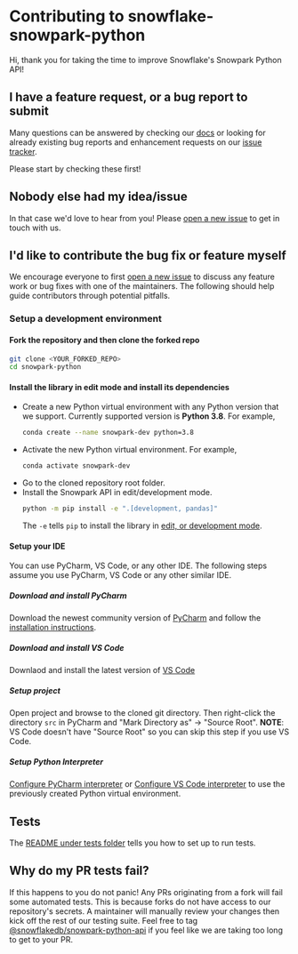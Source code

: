 # Contributing to snowflake-snowpark-python

Hi, thank you for taking the time to improve Snowflake's Snowpark Python API!

## I have a feature request, or a bug report to submit

Many questions can be answered by checking our [docs](https://docs.snowflake.com/) or looking for already existing bug reports and enhancement requests on our [issue tracker](https://github.com/snowflakedb/snowpark-python/issues).

Please start by checking these first!

## Nobody else had my idea/issue

In that case we'd love to hear from you!
Please [open a new issue](https://github.com/snowflakedb/snowpark-python/issues/new/choose) to get in touch with us.

## I'd like to contribute the bug fix or feature myself

We encourage everyone to first [open a new issue](https://github.com/snowflakedb/snowpark-python/issues/new/choose) to discuss any feature work or bug fixes with one of the maintainers.
The following should help guide contributors through potential pitfalls.

### Setup a development environment

#### Fork the repository and then clone the forked repo

```bash
git clone <YOUR_FORKED_REPO>
cd snowpark-python
```

#### Install the library in edit mode and install its dependencies
- Create a new Python virtual environment with any Python version that we support. Currently supported version is **Python 3.8**. For example,
  ```bash
  conda create --name snowpark-dev python=3.8
  ```
- Activate the new Python virtual environment. For example,
  ```bash
  conda activate snowpark-dev
  ```
- Go to the cloned repository root folder.
- Install the Snowpark API in edit/development mode.
    ```bash
    python -m pip install -e ".[development, pandas]"
    ```
  The `-e` tells `pip` to install the library in [edit, or development mode](https://pip.pypa.io/en/stable/cli/pip_install/#editable-installs).

#### Setup your IDE
You can use PyCharm, VS Code, or any other IDE.
The following steps assume you use PyCharm, VS Code or any other similar IDE.
##### Download and install PyCharm
Download the newest community version of [PyCharm](https://www.jetbrains.com/pycharm/download/)
and follow the [installation instructions](https://www.jetbrains.com/help/pycharm/installation-guide.html).
##### Download and install VS Code
Downlaod and install the latest version of [VS Code](https://code.visualstudio.com/download)

##### Setup project
Open project and browse to the cloned git directory. Then right-click the directory `src` in PyCharm
and "Mark Directory as" -> "Source Root". **NOTE**: VS Code doesn't have "Source Root" so you can skip this step if you use VS Code.

##### Setup Python Interpreter
[Configure PyCharm interpreter][config pycharm interpreter] or [Configure VS Code interpreter][config vscode interpreter] to use the previously created Python virtual environment.

## Tests
The [README under tests folder](tests/README.md) tells you how to set up to run tests.

## Why do my PR tests fail?
If this happens to you do not panic! Any PRs originating from a fork will fail some automated tests. This is because
forks do not have access to our repository's secrets. A maintainer will manually review your changes then kick off
the rest of our testing suite. Feel free to tag [@snowflakedb/snowpark-python-api](https://github.com/orgs/snowflakedb/teams/snowpark-python-api)
if you feel like we are taking too long to get to your PR.

[config pycharm interpreter]: https://www.jetbrains.com/help/pycharm/configuring-python-interpreter.html
[config vscode interpreter]: https://code.visualstudio.com/docs/python/environments#_manually-specify-an-interpreter
